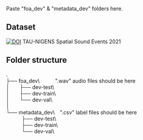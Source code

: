 Paste "foa_dev" & "metadata_dev" folders here.

## Dataset 
[![DOI](https://zenodo.org/badge/DOI/10.5281/zenodo.5476980.svg)](https://doi.org/10.5281/zenodo.5476980) TAU-NIGENS Spatial Sound Events 2021

## Folder structure   
.   
├── foa_dev\   ".wav" audio files should be here   
│  ├── dev-test\      
│  ├── dev-train\     
│  └── dev-val\   
│   
└── metadata_dev\ ".csv" label files should be here   
   ├── dev-test\      
   ├── dev-train\     
   └── dev-val\   
   
